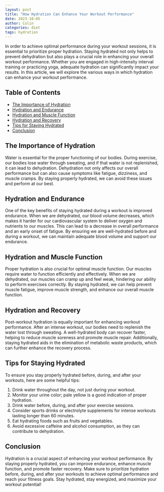 ```yaml
---
layout: post
title: "How Hydration Can Enhance Your Workout Performance"
date: 2023-10-05
author: Colin
categories: diet
tags: hydration
---
```


In order to achieve optimal performance during your workout sessions, it is essential to prioritize proper hydration. Staying hydrated not only helps to prevent dehydration but also plays a crucial role in enhancing your overall workout performance. Whether you are engaged in high-intensity interval training or practicing yoga, adequate hydration can significantly impact your results. In this article, we will explore the various ways in which hydration can enhance your workout performance.

## Table of Contents

- [The Importance of Hydration](#the-importance-of-hydration)
- [Hydration and Endurance](#hydration-and-endurance)
- [Hydration and Muscle Function](#hydration-and-muscle-function)
- [Hydration and Recovery](#hydration-and-recovery)
- [Tips for Staying Hydrated](#tips-for-staying-hydrated)
- [Conclusion](#conclusion)

## The Importance of Hydration

Water is essential for the proper functioning of our bodies. During exercise, our bodies lose water through sweating, and if that water is not replenished, it can lead to dehydration. Dehydration not only affects our overall performance but can also cause symptoms like fatigue, dizziness, and muscle cramps. By staying properly hydrated, we can avoid these issues and perform at our best.

## Hydration and Endurance

One of the key benefits of staying hydrated during a workout is improved endurance. When we are dehydrated, our blood volume decreases, which makes it harder for our cardiovascular system to deliver oxygen and nutrients to our muscles. This can lead to a decrease in overall performance and an early onset of fatigue. By ensuring we are well-hydrated before and during a workout, we can maintain adequate blood volume and support our endurance.

## Hydration and Muscle Function

Proper hydration is also crucial for optimal muscle function. Our muscles require water to function efficiently and effectively. When we are dehydrated, our muscles can cramp up and feel weak, hindering our ability to perform exercises correctly. By staying hydrated, we can help prevent muscle fatigue, improve muscle strength, and enhance our overall muscle function.

## Hydration and Recovery

Post-workout hydration is equally important for enhancing workout performance. After an intense workout, our bodies need to replenish the water lost through sweating. A well-hydrated body can recover faster, helping to reduce muscle soreness and promote muscle repair. Additionally, staying hydrated aids in the elimination of metabolic waste products, which can further enhance the recovery process.

## Tips for Staying Hydrated

To ensure you stay properly hydrated before, during, and after your workouts, here are some helpful tips:

1. Drink water throughout the day, not just during your workout.
2. Monitor your urine color; pale yellow is a good indication of proper hydration.
3. Drink water before, during, and after your exercise sessions.
4. Consider sports drinks or electrolyte supplements for intense workouts lasting longer than 60 minutes.
5. Eat hydrating foods such as fruits and vegetables.
6. Avoid excessive caffeine and alcohol consumption, as they can contribute to dehydration.

## Conclusion

Hydration is a crucial aspect of enhancing your workout performance. By staying properly hydrated, you can improve endurance, enhance muscle function, and promote faster recovery. Make sure to prioritize hydration before, during, and after your workouts to achieve optimal performance and reach your fitness goals. Stay hydrated, stay energized, and maximize your workout potential!